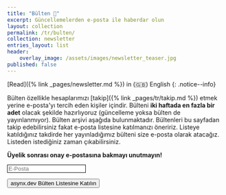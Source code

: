 ```yaml
---
title: "Bülten 📮"
excerpt: Güncellemelerden e-posta ile haberdar olun
layout: collection
permalink: /tr/bulten/
collection: newsletter
entries_layout: list
header:
    overlay_image: /assets/images/newsletter_teaser.jpg
published: false
---
```


[Read]({% link _pages/newsletter.md %}) in (🇬🇧) English
{: .notice--info}

Bülten özellikle hesaplarımızı [takip]({% link _pages/tr/takip.md %}) etmek
yerine e-posta'yı tercih eden kişiler içindir. Bülteni **iki haftada en fazla bir
adet** olacak şekilde hazırlıyoruz (güncelleme yoksa bülten de yayınlanmıyor).
Bülten arşivi aşağıda bulunmaktadır. Bültenleri bu sayfadan takip edebilirsiniz
fakat e-posta listesine katılmanızı öneririz. Listeye katıldığınız takdirde her
yayınladığımız bülteni size e-posta olarak atacağız. Listeden istediğiniz zaman
çıkabilirsiniz.

**Üyelik sonrası onay e-postasına bakmayı unutmayın!**
<!--markdownlint-disable MD033 MD013-->
<form method="post" action="https://sendfox.com/form/36wnp9/1jxx0e" class="sendfox-form" id="1jxx0e" data-async="true" data-recaptcha="true">
<p><input type="email" placeholder="E-Posta" name="email" required style="box-sizing: border-box; border: 1px solid;"/></p>
<!-- no botz please -->
<div style="position: absolute; left: -5000px;" aria-hidden="true"><input type="text" name="a_password" tabindex="-1" value="" autocomplete="off" /></div>
<p><button type="submit" class="md-button md-button--primary">asynx.dev Bülten Listesine Katılın</button></p>
</form>
<script src="https://sendfox.com/js/form.js"></script>
<!--markdownlint-enable MD033 MD013-->
